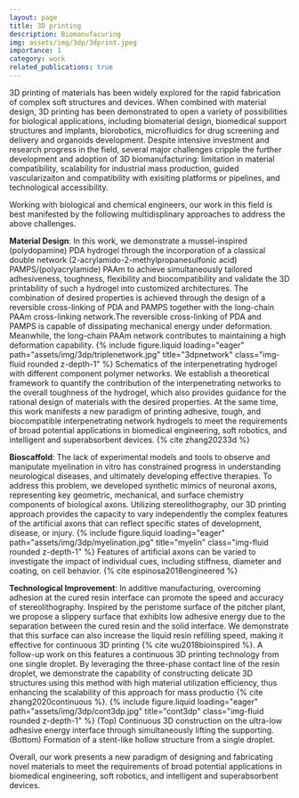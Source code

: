 ```yaml
---
layout: page
title: 3D printing
description: Biomanufacuring
img: assets/img/3dp/3dprint.jpeg
importance: 1
category: work
related_publications: true
---
```


3D printing of materials has been widely explored for the rapid fabrication of complex soft structures and devices. When combined with material design, 3D printing has been demonstrated to open a variety of possibilities for biological applications, including biomaterial design, biomedical support structures and implants, biorobotics, microfluidics for drug screening and delivery and organoids development. Despite intensive investment and research progress in the field, several major challenges cripple the further development and adoption of 3D biomanufacturing: limitation in material compatibility, scalability for industrial mass production, guided vascularizaiton and compatibility with exisiting platforms or pipelines, and technological accessibility.

Working with biological and chemical engineers, our work in this field is best manifested by the following multidisplinary approaches to address the above challenges.

**Material Design**: In this work, we demonstrate a mussel-inspired (polydopamine) PDA hydrogel through the incorporation of a classical double network (2-acrylamido-2-methylpropanesulfonic acid) PAMPS/(polyacrylamide) PAAm to achieve simultaneously tailored adhesiveness, toughness, flexibility and biocompatibility and validate the 3D printability of such a hydrogel into customized architectures. The combination of desired properties is achieved through the design of a reversible cross-linking of PDA and PAMPS together with the long-chain PAAm cross-linking network.The reversible cross-linking of PDA and PAMPS is capable of dissipating mechanical energy under deformation. Meanwhile, the long-chain PAAm network contributes to maintaining a high deformation capability.
{% include figure.liquid loading="eager" path="assets/img/3dp/triplenetwork.jpg" title="3dpnetwork" class="img-fluid rounded z-depth-1" %}
Schematics of the interpenetrating hydrogel with different component polymer networks.
We establish a theoretical framework to quantify the contribution of the interpenetrating networks to the overall toughness of the hydrogel, which also provides guidance for the rational design of materials with the desired properties. At the same time, this work manifests a new paradigm of printing adhesive, tough, and biocompatible interpenetrating network hydrogels to meet the requirements of broad potential applications in biomedical engineering, soft robotics, and intelligent and superabsorbent devices. {% cite zhang20233d %}

**Bioscaffold**: The lack of experimental models and tools to observe and manipulate myelination in vitro has constrained progress in understanding neurological diseases, and ultimately developing effective therapies. To address this problem, we developed synthetic mimics of neuronal axons, representing key geometric, mechanical, and surface chemistry components of biological axons. Utilizing stereolithography, our 3D printing approach provides the capacity to vary independently the complex features of the artificial axons that can reflect specific states of development, disease, or injury.
{% include figure.liquid loading="eager" path="assets/img/3dp/myelination.jpg" title="myelin" class="img-fluid rounded z-depth-1" %}
Features of artificial axons can be varied to investigate the impact of individual cues, including stiffness, diameter and coating, on cell behavior.
{% cite espinosa2018engineered %}

**Technological Improvement**: In additive manufacturing, overcoming adhesion at the cured resin interface can promote the speed and accuracy of stereolithography. Inspired by the peristome surface of the pitcher plant, we propose a slippery surface that exhibits low adhesive energy due to the separation between the cured resin and the solid interface. We demonstrate that this surface can also increase the liquid resin refilling speed, making it effective for continuous 3D printing {% cite wu2018bioinspired %}. A follow-up work on this features a continuous 3D printing technology from one single droplet. By leveraging the three-phase contact line of the resin droplet, we demonstrate the capability of constructing delicate 3D structures using this method with high material utilization efficiency, thus enhancing the scalability of this approach for mass productio {% cite zhang2020continuous %}.
{% include figure.liquid loading="eager" path="assets/img/3dp/cont3dp.jpg" title="cont3dp" class="img-fluid rounded z-depth-1" %}
(Top) Continuous 3D construction on the ultra-low adhesive energy interface through simultaneously lifting the supporting. (Bottom) Formation of a stent-like hollow structure from a single droplet.

Overall, our work presents a new paradigm of designing and fabricating novel materials to meet the requirements of broad potential applications in biomedical engineering, soft robotics, and intelligent and superabsorbent devices.
